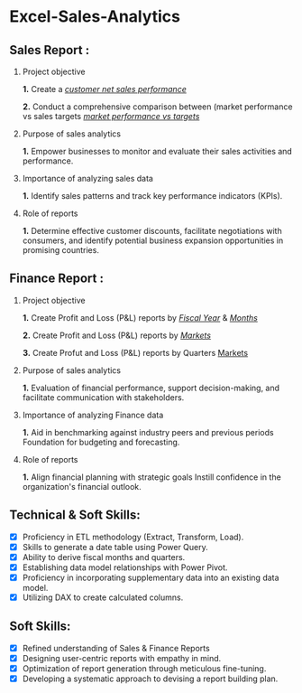 # Excel-Sales-Analytics


## Sales Report :


 1. Project objective

    **1.** Create a _[customer net sales performance](https://github.com/happy7434/Excel-Sales-Analytics/blob/main/customer%20net%20sales%20performance.pdf)_ 

    **2.** Conduct a comprehensive comparison between (market performance vs sales targets _[market performance vs targets](https://github.com/happy7434/Excel-Sales-Analytics/blob/main/market%20performance%20vs%20target.pdf)_

2. Purpose of sales analytics

    **1.** Empower businesses to monitor and evaluate their sales activities and performance.

3. Importance of analyzing sales data
   
    **1.** Identify sales patterns and track key performance indicators (KPIs).

4. Role of reports
   
    **1.**  Determine effective customer discounts, facilitate negotiations with consumers, and identify potential business expansion opportunities in promising countries.


## Finance Report :

1. Project objective

    **1.** Create Profit and Loss (P&L) reports by _[Fiscal Year](https://github.com/happy7434/Excel-Sales-Analytics/blob/main/P%20%26%20L%20by%20year.pdf)_ & _[Months](https://github.com/happy7434/Excel-Sales-Analytics/blob/main/P%20%26%20L%20by%20months.pdf)_ 

   **2.** Create Profit and Loss (P&L) reports by _[Markets](https://github.com/happy7434/Excel-Sales-Analytics/blob/main/P%20%26%20L%20for%20countries.pdf)_

   **3.** Create Profut and Loss (P&L) reports by Quarters [Markets](https://github.com/happy7434/Excel-Sales-Analytics/blob/main/P%20%26%20L%20for%20countries%20by%20Quarters.pdf)

3. Purpose of sales analytics

    **1.** Evaluation of financial performance, support decision-making, and facilitate communication with stakeholders.

4. Importance of analyzing Finance data

    **1.** Aid in benchmarking against industry peers and previous periods Foundation for budgeting and forecasting.

5. Role of reports

     **1.** Align financial planning with strategic goals Instill confidence in the organization's financial outlook.


## Technical & Soft Skills:
- [x]	Proficiency in ETL methodology (Extract, Transform, Load).
- [x]	Skills to generate a date table using Power Query.
- [x]	Ability to derive fiscal months and quarters.
- [x]	Establishing data model relationships with Power Pivot.
- [x]	Proficiency in incorporating supplementary data into an existing data model.
- [x]	Utilizing DAX to create calculated columns.

## Soft Skills:
- [x]	Refined understanding of Sales & Finance Reports
- [x]	Designing user-centric reports with empathy in mind.
- [x]	Optimization of report generation through meticulous fine-tuning.
- [x]	Developing a systematic approach to devising a report building plan.
